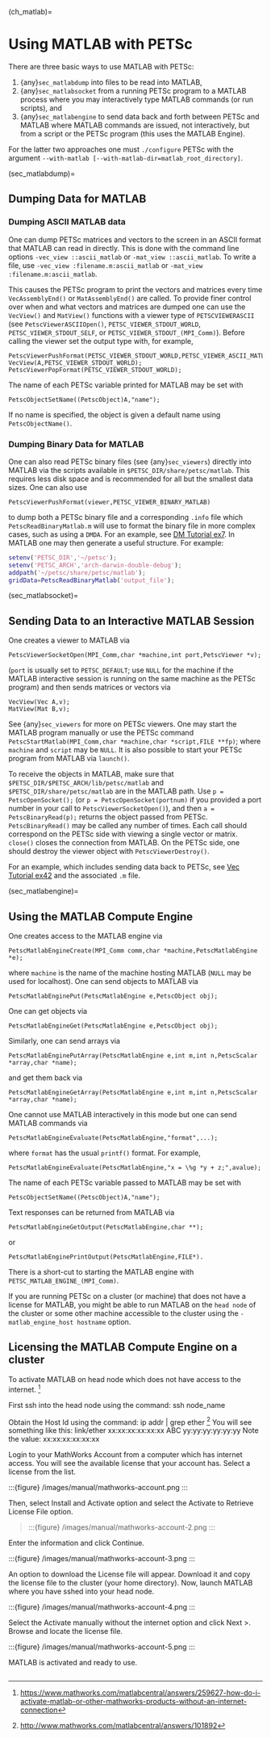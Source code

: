 (ch_matlab)=

# Using MATLAB with PETSc

There are three basic ways to use MATLAB with PETSc:

1. {any}`sec_matlabdump` into files to be read into
   MATLAB,
2. {any}`sec_matlabsocket` from
   a running PETSc program to a MATLAB process where you may
   interactively type MATLAB commands (or run scripts), and
3. {any}`sec_matlabengine` to send data back
   and forth between PETSc and MATLAB where MATLAB commands are issued,
   not interactively, but from a script or the PETSc program (this uses
   the MATLAB Engine).

For the latter two approaches one must `./configure` PETSc with the argument `--with-matlab [--with-matlab-dir=matlab_root_directory]`.

(sec_matlabdump)=

## Dumping Data for MATLAB

### Dumping ASCII MATLAB data

One can dump PETSc matrices and vectors to the screen in an ASCII format
that MATLAB can read in directly. This is done with the command line
options `-vec_view ::ascii_matlab` or `-mat_view ::ascii_matlab`. To
write a file, use `-vec_view :filename.m:ascii_matlab` or
`-mat_view :filename.m:ascii_matlab`.

This causes the PETSc program to print the vectors and matrices every
time `VecAssemblyEnd()` or `MatAssemblyEnd()` are called. To provide
finer control over when and what vectors and matrices are dumped one can
use the `VecView()` and `MatView()` functions with a viewer type of
`PETSCVIEWERASCII` (see `PetscViewerASCIIOpen()`, `PETSC_VIEWER_STDOUT_WORLD`,
`PETSC_VIEWER_STDOUT_SELF`, or `PETSC_VIEWER_STDOUT_(MPI_Comm)`).
Before calling the viewer set the output type with, for example,

```
PetscViewerPushFormat(PETSC_VIEWER_STDOUT_WORLD,PETSC_VIEWER_ASCII_MATLAB);
VecView(A,PETSC_VIEWER_STDOUT_WORLD);
PetscViewerPopFormat(PETSC_VIEWER_STDOUT_WORLD);
```

The name of each PETSc variable printed for MATLAB may be set with

```
PetscObjectSetName((PetscObject)A,"name");
```

If no name is specified, the object is given a default name using
`PetscObjectName()`.

### Dumping Binary Data for MATLAB

One can also read PETSc binary files (see
{any}`sec_viewers`) directly into MATLAB via the scripts available
in `$PETSC_DIR/share/petsc/matlab`. This requires less disk space and is
recommended for all but the smallest data sizes. One can also use

```
PetscViewerPushFormat(viewer,PETSC_VIEWER_BINARY_MATLAB)
```

to dump both a PETSc binary file and a corresponding `.info` file
which `PetscReadBinaryMatlab.m` will use to format the binary file in
more complex cases, such as using a `DMDA`. For an example, see
<a href="PETSC_DOC_OUT_ROOT_PLACEHOLDER/src/dm/tutorials/ex7.c.html">DM Tutorial ex7</a>.
In MATLAB one may then generate a useful structure. For
example:

```matlab
setenv('PETSC_DIR','~/petsc');
setenv('PETSC_ARCH','arch-darwin-double-debug');
addpath('~/petsc/share/petsc/matlab');
gridData=PetscReadBinaryMatlab('output_file');
```

(sec_matlabsocket)=

## Sending Data to an Interactive MATLAB Session

One creates a viewer to MATLAB via

```
PetscViewerSocketOpen(MPI_Comm,char *machine,int port,PetscViewer *v);
```

(`port` is usually set to `PETSC_DEFAULT`; use `NULL` for the
machine if the MATLAB interactive session is running on the same machine
as the PETSc program) and then sends matrices or vectors via

```
VecView(Vec A,v);
MatView(Mat B,v);
```

See {any}`sec_viewers` for more on PETSc viewers. One may
start the MATLAB program manually or use the PETSc command
`PetscStartMatlab(MPI_Comm,char *machine,char *script,FILE **fp)`;
where `machine` and `script` may be `NULL`. It is also possible to
start your PETSc program from MATLAB via `launch()`.

To receive the objects in MATLAB, make sure that
`$PETSC_DIR/$PETSC_ARCH/lib/petsc/matlab` and
`$PETSC_DIR/share/petsc/matlab` are in the MATLAB path. Use
`p = PetscOpenSocket();` (or `p = PetscOpenSocket(portnum)` if you
provided a port number in your call to `PetscViewerSocketOpen()`), and
then `a = PetscBinaryRead(p);` returns the object passed from PETSc.
`PetscBinaryRead()` may be called any number of times. Each call
should correspond on the PETSc side with viewing a single vector or
matrix. `close()` closes the connection from MATLAB. On the PETSc
side, one should destroy the viewer object with
`PetscViewerDestroy()`.

For an example, which includes sending data back to PETSc, see
<a href="PETSC_DOC_OUT_ROOT_PLACEHOLDER/src/vec/vec/tutorials/ex42.c.html">Vec Tutorial ex42</a>
and the associated `.m` file.

(sec_matlabengine)=

## Using the MATLAB Compute Engine

One creates access to the MATLAB engine via

```
PetscMatlabEngineCreate(MPI_Comm comm,char *machine,PetscMatlabEngine *e);
```

where `machine` is the name of the machine hosting MATLAB (`NULL`
may be used for localhost). One can send objects to MATLAB via

```
PetscMatlabEnginePut(PetscMatlabEngine e,PetscObject obj);
```

One can get objects via

```
PetscMatlabEngineGet(PetscMatlabEngine e,PetscObject obj);
```

Similarly, one can send arrays via

```
PetscMatlabEnginePutArray(PetscMatlabEngine e,int m,int n,PetscScalar *array,char *name);
```

and get them back via

```
PetscMatlabEngineGetArray(PetscMatlabEngine e,int m,int n,PetscScalar *array,char *name);
```

One cannot use MATLAB interactively in this mode but one can send MATLAB
commands via

```
PetscMatlabEngineEvaluate(PetscMatlabEngine,"format",...);
```

where `format` has the usual `printf()` format. For example,

```
PetscMatlabEngineEvaluate(PetscMatlabEngine,"x = \%g *y + z;",avalue);
```

The name of each PETSc variable passed to MATLAB may be set with

```
PetscObjectSetName((PetscObject)A,"name");
```

Text responses can be returned from MATLAB via

```
PetscMatlabEngineGetOutput(PetscMatlabEngine,char **);
```

or

```
PetscMatlabEnginePrintOutput(PetscMatlabEngine,FILE*).
```

There is a short-cut to starting the MATLAB engine with
`PETSC_MATLAB_ENGINE_(MPI_Comm)`.

If you are running PETSc on a cluster (or machine) that does not have a license for MATLAB, you might be able to run MATLAB on the
`head node` of the cluster or some other machine accessible to the cluster using the `-matlab_engine_host hostname` option.

## Licensing the MATLAB Compute Engine on a cluster

To activate MATLAB on head node which does not have access to the internet. [^matlabsection-footnote]

First ssh into the head node using the command: ssh node_name

Obtain the Host Id using the command: ip addr | grep ether [^matlabsection-footnote2]
You will see something like this: link/ether xx:xx:xx:xx:xx:xx ABC yy:yy:yy:yy:yy:yy
Note the value: xx:xx:xx:xx:xx:xx

Login to your MathWorks Account from a computer which has internet access. You will see the available license that your account has. Select a license from the list.

:::{figure} /images/manual/mathworks-account.png
:::

Then, select Install and Activate option and select the Activate to Retrieve License File option.

> :::{figure} /images/manual/mathworks-account-2.png
> :::

Enter the information and click Continue.

:::{figure} /images/manual/mathworks-account-3.png
:::

An option to download the License file will appear. Download it and copy the license file to the cluster (your home directory).
Now, launch MATLAB where you have sshed into your head node.

:::{figure} /images/manual/mathworks-account-4.png
:::

Select the Activate manually without the internet option and click Next >.
Browse and locate the license file.

:::{figure} /images/manual/mathworks-account-5.png
:::

MATLAB is activated and ready to use.

```{rubric} Footnotes
```

[^matlabsection-footnote]: <https://www.mathworks.com/matlabcentral/answers/259627-how-do-i-activate-matlab-or-other-mathworks-products-without-an-internet-connection>

[^matlabsection-footnote2]: <http://www.mathworks.com/matlabcentral/answers/101892>
